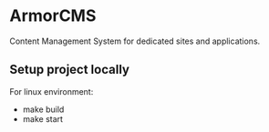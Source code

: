 # ArmorCMS

Content Management System for dedicated sites and applications.

## Setup project locally

For linux environment:
- make build
- make start